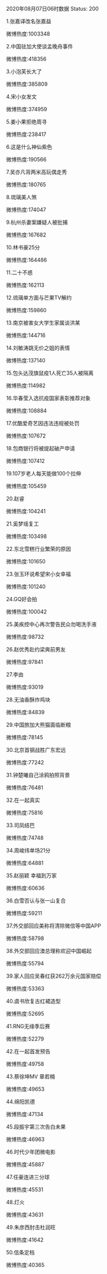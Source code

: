 2020年08月07日06时数据
Status: 200

1.张嘉译改名张嘉益

微博热度:1003348

2.中国驻加大使谈孟晚舟事件

微博热度:418356

3.小泡芙长大了

微博热度:385809

4.宋小女发文

微博热度:374959

5.姜小果拒绝周寻

微博热度:238417

6.这是什么神仙紫色

微博热度:190566

7.吴亦凡背两米高玩偶走秀

微博热度:180765

8.琉璃美人煞

微博热度:174047

9.杭州杀妻案嫌疑人被批捕

微博热度:167682

10.林书豪25分

微博热度:164486

11.二十不惑

微博热度:162113

12.琉璃单方面与芒果TV解约

微博热度:159860

13.南京被害女大学生家属谈洪某

微博热度:144716

14.刘敏涛跳无价之姐的表情

微博热度:137140

15.包头达茂旗鼠疫1人死亡35人被隔离

微博热度:114982

16.华春莹入选抗疫国家表彰推荐对象

微博热度:108884

17.优酷爱奇艺因违法违规被处罚

微博热度:107672

18.包商银行将被提起破产申请

微博热度:107412

19.107岁老人每天能做100个拉伸

微博热度:105459

20.赵睿

微博热度:104241

21.奚梦瑶复工

微博热度:103498

22.东北雪糕行业繁荣的原因

微博热度:101650

23.张玉环说希望宋小女幸福

微博热度:101240

24.GQ好会拍

微博热度:100042

25.美疾控中心再次警告民众勿喝洗手液

微博热度:98732

26.赵优秀赴约梁爽前男友

微博热度:97841

27.李由

微博热度:93019

28.无油香酥炸鸡块

微博热度:84839

29.中国旅加大熊猫面临断粮

微博热度:78145

30.北京首钢战胜广东宏远

微博热度:77242

31.钟楚曦自己涂鸦拍照背景

微博热度:76481

32.在一起真实

微博热度:75816

33.司凤结巴

微博热度:74748

34.周峻纬单场21分

微博热度:64881

35.赵丽颖 幸福到万家

微博热度:60636

36.白雪否认与张一山复合

微博热度:59211

37.外交部回应美称将清除微信等中国APP

微博热度:58798

38.外交部回应澳总理称欢迎中国崛起

微博热度:55794

39.家人回应吴春红获262万余元国家赔偿

微博热度:53363

40.虞书欣复古红裙造型

微博热度:52695

41.RNG无缘季后赛

微博热度:52279

42.在一起首发预告

微博热度:49758

43.蔡徐坤MV 章若楠

微博热度:49653

44.绵阳凯德

微博热度:47134

45.段振宇第三次告白未果

微博热度:46963

46.时代少年团微电影

微博热度:45887

47.任豪连进三分球

微博热度:45531

48.灯火

微博热度:43631

49.朱彦西肘击杜润旺

微博热度:41642

50.信条定档

微博热度:40365

